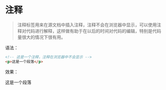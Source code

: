 # 注释

> 注释标签用来在源文档中插入注释，注释不会在浏览器中显示，可以使用注释对代码进行解释，这样做有助于在以后的时间对代码的编辑，特别是代码量很大的情况下很有用。

语法：

```html
<!-- 这是一个注释，注释在浏览器中不会显示 -->
<p>这是一个段落</p>
```

效果：

<!-- 这是一个注释，注释在浏览器中不会显示 -->

<p>这是一个段落</p>